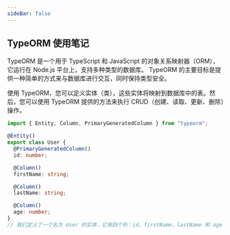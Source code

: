 ```yaml
---
sideBar: false
---
```


## TypeORM 使用笔记

TypeORM 是一个用于 TypeScript 和 JavaScript 的对象关系映射器（ORM），它运行在 Node.js 平台上，支持多种类型的数据库。
TypeORM 的主要目标是提供一种简单的方式来与数据库进行交互，同时保持类型安全。

使用 TypeORM，您可以定义实体（类），这些实体将映射到数据库中的表。然后，您可以使用 TypeORM 提供的方法来执行 CRUD（创建、读取、更新、删除）操作。

```ts
import { Entity, Column, PrimaryGeneratedColumn } from "typeorm";

@Entity()
export class User {
  @PrimaryGeneratedColumn()
  id: number;

  @Column()
  firstName: string;

  @Column()
  lastName: string;

  @Column()
  age: number;
}
// 我们定义了一个名为 User 的实体，它有四个列：id、firstName、lastName 和 age
```
